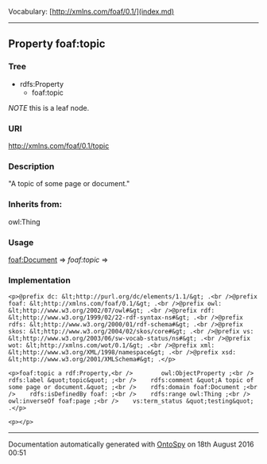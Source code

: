 Vocabulary: [http://xmlns.com/foaf/0.1/](index.md) 



---	
	




    


## Property foaf:topic


### Tree

* rdfs:Property
    * foaf:topic





*NOTE* this is a leaf node.


### URI
http://xmlns.com/foaf/0.1/topic

### Description
&quot;A topic of some page or document.&quot;


### Inherits from:
owl:Thing



### Usage


[foaf:Document](class-5-foafdocument.md) 
=&gt;&nbsp;_foaf:topic_&nbsp;=&gt;&nbsp;[](.md)

### Implementation
```
<p>@prefix dc: &lt;http://purl.org/dc/elements/1.1/&gt; .<br />@prefix foaf: &lt;http://xmlns.com/foaf/0.1/&gt; .<br />@prefix owl: &lt;http://www.w3.org/2002/07/owl#&gt; .<br />@prefix rdf: &lt;http://www.w3.org/1999/02/22-rdf-syntax-ns#&gt; .<br />@prefix rdfs: &lt;http://www.w3.org/2000/01/rdf-schema#&gt; .<br />@prefix skos: &lt;http://www.w3.org/2004/02/skos/core#&gt; .<br />@prefix vs: &lt;http://www.w3.org/2003/06/sw-vocab-status/ns#&gt; .<br />@prefix wot: &lt;http://xmlns.com/wot/0.1/&gt; .<br />@prefix xml: &lt;http://www.w3.org/XML/1998/namespace&gt; .<br />@prefix xsd: &lt;http://www.w3.org/2001/XMLSchema#&gt; .</p>

<p>foaf:topic a rdf:Property,<br />        owl:ObjectProperty ;<br />    rdfs:label &quot;topic&quot; ;<br />    rdfs:comment &quot;A topic of some page or document.&quot; ;<br />    rdfs:domain foaf:Document ;<br />    rdfs:isDefinedBy foaf: ;<br />    rdfs:range owl:Thing ;<br />    owl:inverseOf foaf:page ;<br />    vs:term_status &quot;testing&quot; .</p>

<p></p>
```










---

Documentation automatically generated with [OntoSpy](http://ontospy.readthedocs.org/ "Open") on 18th August 2016 00:51
